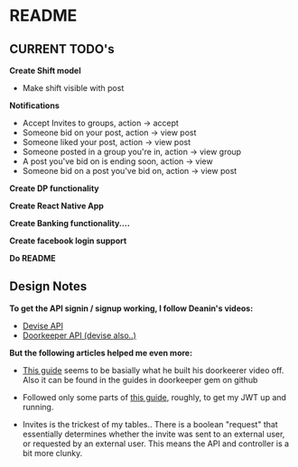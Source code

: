 # README

## CURRENT TODO's

**Create Shift model**

- Make shift visible with post

**Notifications**

- Accept Invites to groups, action -> accept
- Someone bid on your post, action -> view post
- Someone liked your post, action -> view post
- Someone posted in a group you're in, action -> view group
- A post you've bid on is ending soon, action -> view
- Someone bid on a post you've bid on, action -> view post

**Create DP functionality**

**Create React Native App**

**Create Banking functionality....**

**Create facebook login support**

**Do README**

## Design Notes

**To get the API signin / signup working, I follow Deanin's videos:**

- [Devise API](https://www.youtube.com/watch?v=PqizV5l1yFE&ab_channel=Deanin)
- [Doorkeeper API (devise also..)](https://www.youtube.com/watch?v=Kwm4Edvlqhw&ab_channel=Deanin)

**But the following articles helped me even more:**

- [This guide](https://rubyyagi.com/rails-api-authentication-devise-doorkeeper/) seems to be basially what he built his doorkeerer video off. Also it can be found in the guides in doorkeeper gem on github
- Followed only some parts of [this guide](https://www.bluebash.co/blog/rails-6-7-api-authentication-with-jwt/), roughly, to get my JWT up and running.

- Invites is the trickest of my tables.. There is a boolean "request" that essentially determines whether the invite was sent to an external user, or requested by an external user. This means the API and controller is a bit more clunky.
